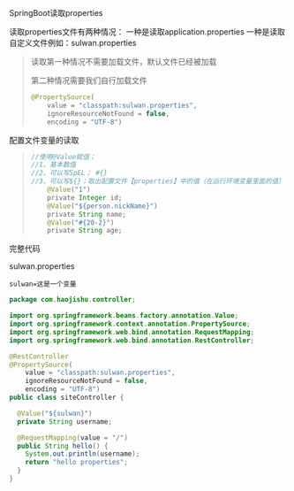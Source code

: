 

SpringBoot读取properties



读取properties文件有两种情况：
			一种是读取application.properties
			一种是读取自定义文件例如：sulwan.properties



> 读取第一种情况不需要加载文件，默认文件已经被加载
>
> 第二种情况需要我们自行加载文件
>
> ```java
> @PropertySource(
>     value = "classpath:sulwan.properties",
>     ignoreResourceNotFound = false,
>     encoding = "UTF-8")
> ```

配置文件变量的读取

> ```java
> //使用@Value赋值；
> //1、基本数值
> //2、可以写SpEL； #{}
> //3、可以写${}；取出配置文件【properties】中的值（在运行环境变量里面的值）
>     @Value("1")
>     private Integer id;
>     @Value("${person.nickName}")
>     private String name;
>     @Value("#{20-2}")
>     private String age;
> ```

完整代码

sulwan.properties

```properties
sulwan=这是一个变量
```



```java
package com.haojishu.controller;

import org.springframework.beans.factory.annotation.Value;
import org.springframework.context.annotation.PropertySource;
import org.springframework.web.bind.annotation.RequestMapping;
import org.springframework.web.bind.annotation.RestController;

@RestController
@PropertySource(
    value = "classpath:sulwan.properties",
    ignoreResourceNotFound = false,
    encoding = "UTF-8")
public class siteController {

  @Value("${sulwan}")
  private String username;

  @RequestMapping(value = "/")
  public String hello() {
    System.out.println(username);
    return "hello properties";
  }
}
```

